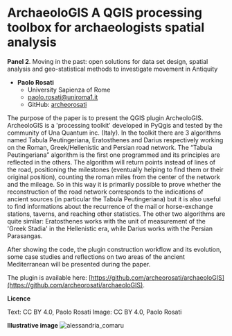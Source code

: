 # ArchaeoloGIS A QGIS processing toolbox for archaeologists spatial analysis

**Panel 2**.  Moving in the past: open solutions for data set design, spatial analysis and geo-statistical methods to investigate movement in Antiquity

- **Paolo Rosati**
  - University Sapienza of Rome
  - [paolo.rosati@uniroma1.it](mailto:paolo.rosati@uniroma1.it)
  - GitHub: [archeorosati](https://github.com/archeorosati)


The purpose of the paper is to present the QGIS plugin ArcheoloGIS. ArcheoloGIS is a 'processing toolkit' developed in PyQgis and tested by the community of Una Quantum inc. (Italy). In the toolkit there are 3 algorithms named Tabula Peutingeriana, Eratosthenes and Darius respectively working on the Roman, Greek/Hellenistic and Persian road network. The “Tabula Peutingeriana” algorithm is the first one programmed and its principles are reflected in the others. 
The algorithm will return points instead of lines of the road, positioning the milestones (eventually helping to find them or their original position), counting the roman miles from the center of the network and the mileage. 
So in this way it is primarily possible to prove whether the reconstruction of the road network corresponds to the indications of ancient sources (in particular the Tabula Peutingeriana) but it is also useful to find informations about the recurrence of the mail or horse-exchange stations, taverns, and reaching other statistics. The other two algorithms are quite similar: Eratosthenes works with the unit of measurement of the 'Greek Stadia' in the Hellenistic era, while Darius works with the Persian Parasangas. 

After showing the code, the plugin construction workflow and its evolution, some case studies and reflections on two areas of the ancient Mediterranean will be presented during the paper. 

The plugin is available here: [https://github.com/archeorosati/archaeoloGIS](https://github.com/archeorosati/archaeoloGIS).


**Licence**

Text: CC BY 4.0, Paolo Rosati
Image: CC BY 4.0, Paolo Rosati

**Illustrative image**
![alessandria_comaru](https://user-images.githubusercontent.com/39003545/176473048-5e3ed3b8-9382-4336-97ca-222c36fc2f71.png)

